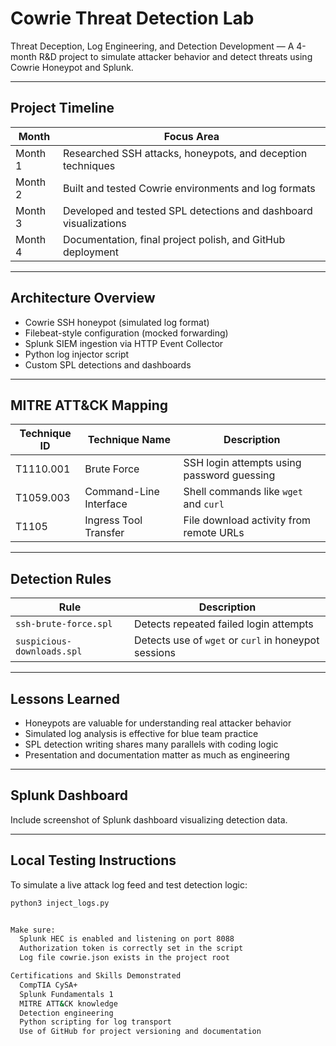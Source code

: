 # Cowrie Threat Detection Lab

Threat Deception, Log Engineering, and Detection Development — A 4-month R&D project to simulate attacker behavior and detect threats using Cowrie Honeypot and Splunk.

---

## Project Timeline

| Month | Focus Area |
|-------|------------|
| Month 1 | Researched SSH attacks, honeypots, and deception techniques |
| Month 2 | Built and tested Cowrie environments and log formats |
| Month 3 | Developed and tested SPL detections and dashboard visualizations |
| Month 4 | Documentation, final project polish, and GitHub deployment |

---

## Architecture Overview

- Cowrie SSH honeypot (simulated log format)
- Filebeat-style configuration (mocked forwarding)
- Splunk SIEM ingestion via HTTP Event Collector
- Python log injector script
- Custom SPL detections and dashboards

---

## MITRE ATT&CK Mapping

| Technique ID | Technique Name | Description |
|--------------|----------------|-------------|
| T1110.001 | Brute Force | SSH login attempts using password guessing |
| T1059.003 | Command-Line Interface | Shell commands like `wget` and `curl` |
| T1105 | Ingress Tool Transfer | File download activity from remote URLs |

---

## Detection Rules

| Rule | Description |
|------|-------------|
| `ssh-brute-force.spl` | Detects repeated failed login attempts |
| `suspicious-downloads.spl` | Detects use of `wget` or `curl` in honeypot sessions |

---

## Lessons Learned

- Honeypots are valuable for understanding real attacker behavior
- Simulated log analysis is effective for blue team practice
- SPL detection writing shares many parallels with coding logic
- Presentation and documentation matter as much as engineering

---

## Splunk Dashboard

Include screenshot of Splunk dashboard visualizing detection data.

---

## Local Testing Instructions

To simulate a live attack log feed and test detection logic:

```bash
python3 inject_logs.py


Make sure:
  Splunk HEC is enabled and listening on port 8088
  Authorization token is correctly set in the script
  Log file cowrie.json exists in the project root

Certifications and Skills Demonstrated
  CompTIA CySA+
  Splunk Fundamentals 1
  MITRE ATT&CK knowledge
  Detection engineering
  Python scripting for log transport
  Use of GitHub for project versioning and documentation
